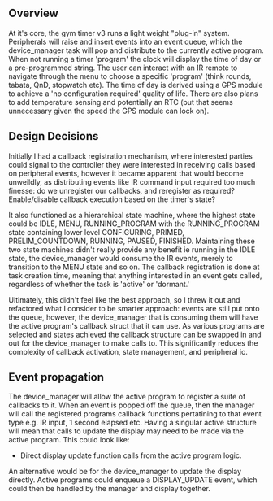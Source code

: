 ## Overview
At it's core, the gym timer v3 runs a light weight "plug-in" system. Peripherals will raise and insert events into an event queue, which the device_manager task will pop and distribute to the currently active program. When not running a timer 'program' the clock will display the time of day or a pre-programmed string. The user can interact with an IR remote to navigate through the menu to choose a specific 'program' (think rounds, tabata, QnD, stopwatch etc). The time of day is derived using a GPS module to achieve a 'no configuration required' quality of life. There are also plans to add temperature sensing and potentially an RTC (but that seems unnecessary given the speed the GPS module can lock on).

## Design Decisions
Initially I had a callback registration mechanism, where interested parties could signal to the controller they were interested in receiving calls based on peripheral events, however it became apparent that would become unweildly, as distributing events like IR command input required too much finesse: do we unregister our callbacks, and reregister as required? Enable/disable callback execution based on the timer's state?

It also functioned as a hierarchical state machine, where the highest state could be IDLE, MENU, RUNNING_PROGRAM with the RUNNING_PROGRAM state containing lower level CONFIGURING, PRIMED, PRELIM_COUNTDOWN, RUNNING, PAUSED, FINISHED. Maintaining these two state machines didn't really provide any benefit ie running in the IDLE state, the device_manager would consume the IR events, merely to transition to the MENU state and so on. The callback registration is done at task creation time, meaning that anything interested in an event gets called, regardless of whether the task is 'active' or 'dormant.'

Ultimately, this didn't feel like the best approach, so I threw it out and refactored what I consider to be smarter approach: events are still put onto the queue, however, the device_manager that is consuming them will have the active program's callback struct that it can use. As various programs are selected and states achieved the callback structure can be swapped in and out for the device_manager to make calls to. This significantly reduces the complexity of callback activation, state management, and peripheral io.

## Event propagation
The device_manager will allow the active program to register a suite of callbacks to it. When an event is popped off the queue, then the manager will call the registered programs callback functions pertatining to that event type e.g. IR input, 1 second elapsed etc. Having a singular active structure will mean that calls to update the display may need to be made via the active program. This could look like:
 - Direct display update function calls from the active program logic. 

 An alternative would be for the device_manager to update the display directly. Active programs could enqueue a DISPLAY_UPDATE event, which could then be handled by the manager and display together. 